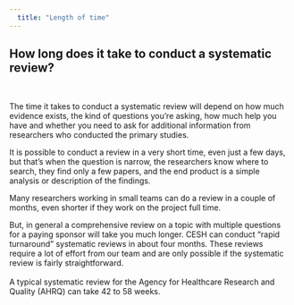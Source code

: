 ```yaml
---
  title: "Length of time"
---
```



## How long does it take to conduct a systematic review?

<br>

The time it takes to conduct a systematic review will depend on how much evidence exists, the kind of questions you’re asking, how much help you have and whether you need to ask for additional information from researchers who conducted the primary studies.


It is possible to conduct a review in a very short time, even just a few days, but that’s when the question is narrow, the researchers know where to search, they find only a few papers, and the end product is a simple analysis or description of the findings. 


Many researchers working in small teams can do a review in a couple of months, even shorter if they work on the project full time. 


But, in general a comprehensive review on a topic with multiple questions for a paying sponsor will take you much longer. CESH can conduct “rapid turnaround” systematic reviews in about four months. These reviews require a lot of effort from our team and are only possible if the systematic review is fairly straightforward. <br><br>
A typical systematic review for the Agency for Healthcare Research and Quality (AHRQ) can take 42 to 58 weeks.


